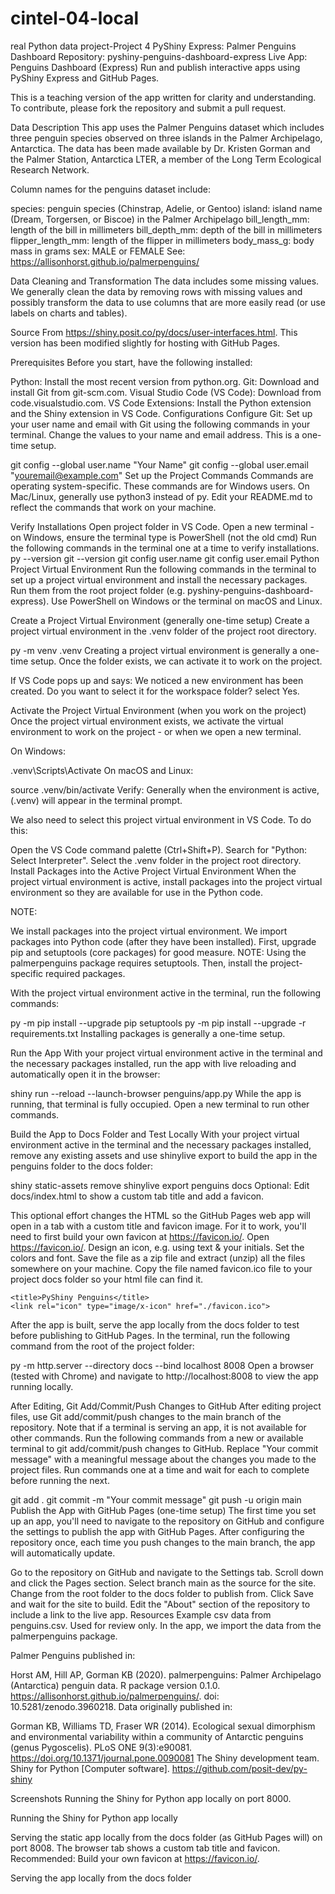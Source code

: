 # cintel-04-local
real Python data project-Project 4
PyShiny Express: Palmer Penguins Dashboard
Repository: pyshiny-penguins-dashboard-express
Live App: Penguins Dashboard (Express)
Run and publish interactive apps using PyShiny Express and GitHub Pages.

This is a teaching version of the app written for clarity and understanding. To contribute, please fork the repository and submit a pull request.

Data Description
This app uses the Palmer Penguins dataset which includes three penguin species observed on three islands in the Palmer Archipelago, Antarctica. The data has been made available by Dr. Kristen Gorman and the Palmer Station, Antarctica LTER, a member of the Long Term Ecological Research Network.

Column names for the penguins dataset include:

species: penguin species (Chinstrap, Adelie, or Gentoo)
island: island name (Dream, Torgersen, or Biscoe) in the Palmer Archipelago
bill_length_mm: length of the bill in millimeters
bill_depth_mm: depth of the bill in millimeters
flipper_length_mm: length of the flipper in millimeters
body_mass_g: body mass in grams
sex: MALE or FEMALE
See: https://allisonhorst.github.io/palmerpenguins/

Data Cleaning and Transformation
The data includes some missing values. We generally clean the data by removing rows with missing values and possibly transform the data to use columns that are more easily read (or use labels on charts and tables).

Source
From https://shiny.posit.co/py/docs/user-interfaces.html. This version has been modified slightly for hosting with GitHub Pages.

Prerequisites
Before you start, have the following installed:

Python: Install the most recent version from python.org.
Git: Download and install Git from git-scm.com.
Visual Studio Code (VS Code): Download from code.visualstudio.com.
VS Code Extensions: Install the Python extension and the Shiny extension in VS Code.
Configurations
Configure Git: Set up your user name and email with Git using the following commands in your terminal. Change the values to your name and email address. This is a one-time setup.

git config --global user.name "Your Name"
git config --global user.email "youremail@example.com"
Set up the Project
Commands
Commands are operating system-specific. These commands are for Windows users. On Mac/Linux, generally use python3 instead of py. Edit your README.md to reflect the commands that work on your machine.

Verify Installations
Open project folder in VS Code.
Open a new terminal - on Windows, ensure the terminal type is PowerShell (not the old cmd)
Run the following commands in the terminal one at a time to verify installations.
py --version
git --version
git config user.name
git config user.email
Python Project Virtual Environment
Run the following commands in the terminal to set up a project virtual environment and install the necessary packages. Run them from the root project folder (e.g. pyshiny-penguins-dashboard-express). Use PowerShell on Windows or the terminal on macOS and Linux.

Create a Project Virtual Environment (generally one-time setup)
Create a project virtual environment in the .venv folder of the project root directory.

py -m venv .venv
Creating a project virtual environment is generally a one-time setup. Once the folder exists, we can activate it to work on the project.

If VS Code pops up and says: We noticed a new environment has been created. Do you want to select it for the workspace folder? select Yes.

Activate the Project Virtual Environment (when you work on the project)
Once the project virtual environment exists, we activate the virtual environment to work on the project - or when we open a new terminal.

On Windows:

.venv\Scripts\Activate
On macOS and Linux:

source .venv/bin/activate
Verify: Generally when the environment is active, (.venv) will appear in the terminal prompt.

We also need to select this project virtual environment in VS Code. To do this:

Open the VS Code command palette (Ctrl+Shift+P).
Search for "Python: Select Interpreter".
Select the .venv folder in the project root directory.
Install Packages into the Active Project Virtual Environment
When the project virtual environment is active, install packages into the project virtual environment so they are available for use in the Python code.

NOTE:

We install packages into the project virtual environment.
We import packages into Python code (after they have been installed).
First, upgrade pip and setuptools (core packages) for good measure. NOTE: Using the palmerpenguins package requires setuptools. Then, install the project-specific required packages.

With the project virtual environment active in the terminal, run the following commands:

py -m pip install --upgrade pip setuptools
py -m pip install --upgrade -r requirements.txt
Installing packages is generally a one-time setup.

Run the App
With your project virtual environment active in the terminal and the necessary packages installed, run the app with live reloading and automatically open it in the browser:

shiny run --reload --launch-browser penguins/app.py
While the app is running, that terminal is fully occupied. Open a new terminal to run other commands.

Build the App to Docs Folder and Test Locally
With your project virtual environment active in the terminal and the necessary packages installed, remove any existing assets and use shinylive export to build the app in the penguins folder to the docs folder:

shiny static-assets remove
shinylive export penguins docs
Optional: Edit docs/index.html to show a custom tab title and add a favicon.

This optional effort changes the HTML so the GitHub Pages web app will open in a tab with a custom title and favicon image. For it to work, you'll need to first build your own favicon at https://favicon.io/. Open https://favicon.io/. Design an icon, e.g. using text & your initials. Set the colors and font. Save the file as a zip file and extract (unzip) all the files somewhere on your machine. Copy the file named favicon.ico file to your project docs folder so your html file can find it.

    <title>PyShiny Penguins</title>
    <link rel="icon" type="image/x-icon" href="./favicon.ico">
After the app is built, serve the app locally from the docs folder to test before publishing to GitHub Pages. In the terminal, run the following command from the root of the project folder:

py -m http.server --directory docs --bind localhost 8008
Open a browser (tested with Chrome) and navigate to http://localhost:8008 to view the app running locally.

After Editing, Git Add/Commit/Push Changes to GitHub
After editing project files, use Git add/commit/push changes to the main branch of the repository. Note that if a terminal is serving an app, it is not available for other commands. Run the following commands from a new or available terminal to git add/commit/push changes to GitHub. Replace "Your commit message" with a meaningful message about the changes you made to the project files. Run commands one at a time and wait for each to complete before running the next.

git add .
git commit -m "Your commit message"
git push -u origin main
Publish the App with GitHub Pages (one-time setup)
The first time you set up an app, you'll need to navigate to the repository on GitHub and configure the settings to publish the app with GitHub Pages. After configuring the repository once, each time you push changes to the main branch, the app will automatically update.

Go to the repository on GitHub and navigate to the Settings tab.
Scroll down and click the Pages section.
Select branch main as the source for the site.
Change from the root folder to the docs folder to publish from.
Click Save and wait for the site to build.
Edit the "About" section of the repository to include a link to the live app.
Resources
Example csv data from penguins.csv. Used for review only. In the app, we import the data from the palmerpenguins package.

Palmer Penguins published in:

Horst AM, Hill AP, Gorman KB (2020). palmerpenguins: Palmer Archipelago (Antarctica) penguin data. R package version 0.1.0. https://allisonhorst.github.io/palmerpenguins/. doi: 10.5281/zenodo.3960218.
Data originally published in:

Gorman KB, Williams TD, Fraser WR (2014). Ecological sexual dimorphism and environmental variability within a community of Antarctic penguins (genus Pygoscelis). PLoS ONE 9(3):e90081. https://doi.org/10.1371/journal.pone.0090081
The Shiny development team. Shiny for Python [Computer software]. https://github.com/posit-dev/py-shiny

Screenshots
Running the Shiny for Python app locally on port 8000.

Running the Shiny for Python app locally

Serving the static app locally from the docs folder (as GitHub Pages will) on port 8008. The browser tab shows a custom tab title and favicon. Recommended: Build your own favicon at https://favicon.io/.

Serving the app locally from the docs folder
